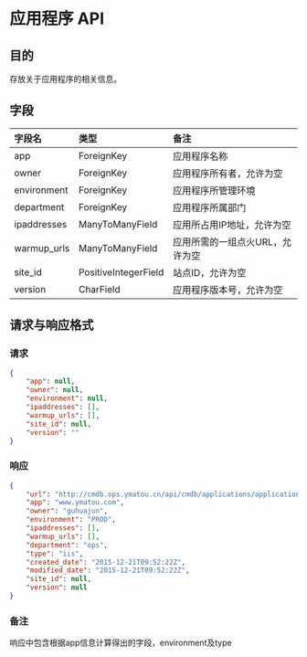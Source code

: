 #  应用程序 API

## 目的
存放关于应用程序的相关信息。

## 字段
|字段名|类型|备注|
|:-----|:-----|:-----|
|app|ForeignKey|应用程序名称
|owner|ForeignKey|应用程序所有者，允许为空|
|environment|ForeignKey|应用程序所管理环境|
|department|ForeignKey|应用程序所属部门|
|ipaddresses|ManyToManyField|应用所占用IP地址，允许为空|
|warmup_urls|ManyToManyField|应用所需的一组点火URL，允许为空|
|site_id|PositiveIntegerField|站点ID，允许为空|
|version|CharField|应用程序版本号，允许为空|


## 请求与响应格式

### 请求

```JSON
{
    "app": null,
    "owner": null,
    "environment": null,
    "ipaddresses": [],
    "warmup_urls": [],
    "site_id": null,
    "version": ""
}
```

### 响应
```JSON
{
    "url": "http://cmdb.ops.ymatou.cn/api/cmdb/applications/application/1",
    "app": "www.ymatou.com",
    "owner": "guhuajun",
    "environment": "PROD",
    "ipaddresses": [],
    "warmup_urls": [],
    "department": "ops",
    "type": "iis",
    "created_date": "2015-12-21T09:52:22Z",
    "modified_date": "2015-12-21T09:52:22Z",
    "site_id": null,
    "version": null
}
```

### 备注
响应中包含根据app信息计算得出的字段，environment及type